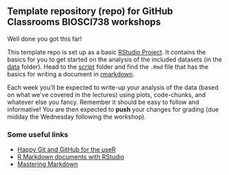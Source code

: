 ## Template repository (repo) for GitHub Classrooms BIOSCI738 workshops

Well done you got this far!

This template repo is set up as a basic [RStudio Project](https://support.rstudio.com/hc/en-us/articles/200526207-Using-Projects). It contains the basics for you to get started on the analysis of the included datasets (in the [data](https://github.com/STATS-UOA/assignment-biosci738/tree/master/data) folder). Head to the [script](https://github.com/STATS-UOA/assignment-biosci738/tree/master/script) folder and find the `.Rmd` file that has the basics for writing a document in [rmarkdown](https://rmarkdown.rstudio.com/). 

Each week you'll be expected to write-up your analysis of the data (based on what we've covered in the lectures) using plots, code-chunks, and whatever else you fancy. Remember it should be easy to follow and informative! You are then expected to **push** your changes for grading (due midday the Wednesday following the workshop).

### Some useful links
 
  + [Happy Git and GitHub for the useR](https://happygitwithr.com/)
  + [R Markdown documents with RStudio](https://resources.github.com/whitepapers/github-and-rstudio/)
  + [Mastering Markdown](https://guides.github.com/features/mastering-markdown/)

